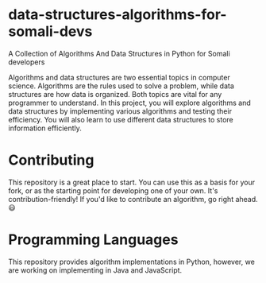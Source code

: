 # data-structures-algorithms-for-somali-devs
A Collection of Algorithms And Data Structures in Python for Somali developers

Algorithms and data structures are two essential topics in computer science. Algorithms are the rules used to solve a problem, while data structures are how data is organized. Both topics are vital for any programmer to understand. In this project, you will explore algorithms and data structures by implementing various algorithms and testing their efficiency. You will also learn to use different data structures to store information efficiently.

# Contributing
This repository is a great place to start. You can use this as a basis for your fork, or as the starting point for developing one of your own. It's contribution-friendly! If you'd like to contribute an algorithm, go right ahead. 😃

# Programming Languages
This repository provides algorithm implementations in Python, however, we are working on implementing in Java and JavaScript.
